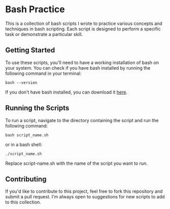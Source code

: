 # Bash Practice

This is a collection of bash scripts I wrote to practice various concepts and techniques in bash scripting. Each script is designed to perform a specific task or demonstrate a particular skill.

## Getting Started

To use these scripts, you'll need to have a working installation of bash on your system. You can check if you have bash installed by running the following command in your terminal:

```bash --version```

If you don't have bash installed, you can download it [here](https://www.gnu.org/software/bash/).

## Running the Scripts

To run a script, navigate to the directory containing the script and run the following command:

```bash script_name.sh```

or in a bash shell:

```./script_name.sh```

Replace script-name.sh with the name of the script you want to run.

## Contributing

If you'd like to contribute to this project, feel free to fork this repository and submit a pull request. I'm always open to suggestions for new scripts to add to this collection.
